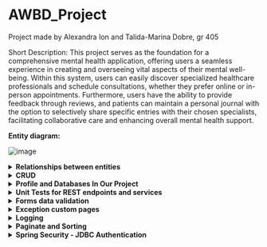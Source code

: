 # AWBD_Project

Project made by Alexandra Ion and Talida-Marina Dobre, gr 405
 
Short Description:
This project serves as the foundation for a comprehensive mental health application, offering users a seamless experience in creating and overseeing vital aspects of their mental well-being. Within this system, users can easily discover specialized healthcare professionals and schedule consultations, whether they prefer online or in-person appointments. Furthermore, users have the ability to provide feedback through reviews, and patients can maintain a personal journal with the option to selectively share specific entries with their chosen specialists, facilitating collaborative care and enhancing overall mental health support.

<b>
Entity diagram:
</b>

![image](https://github.com/Talida-M/AWBD_Project/assets/75331740/bbeab4f3-039a-444b-9e68-e1a2e04aecac)


<details> 
 <summary>
  <b>
 Relationships between entities

  </b>
 </summary>
 
![image](https://github.com/Talida-M/AWBD_Project/assets/75331740/d4cd10e3-dd72-4bb7-a6ae-c3e6f863799c)

![image](https://github.com/Talida-M/AWBD_Project/assets/75331740/a1f979f4-4089-418e-9bbd-e1f50960a764)

![image](https://github.com/Talida-M/AWBD_Project/assets/75331740/a40d8e80-4652-4e1f-96c6-7a4cc95de3a5)


</details>

<details> 
 <summary>
  <b>
 CRUD

  </b>
 </summary>
 
![image](https://github.com/Talida-M/AWBD_Project/assets/75331740/c138f2bc-22b8-4a5e-9f5d-1837caf1c7bb)

![image](https://github.com/Talida-M/AWBD_Project/assets/75331740/4965713d-faf6-47a6-9b38-7fb76fafb5ed)

![image](https://github.com/Talida-M/AWBD_Project/assets/75331740/4282675b-b6df-44db-9f01-c181c177e836)

</details>

<details> 
 <summary>
  <b>
Profile and Databases In Our Project

  </b>
 </summary>
To effectively manage the execution of our tests across different database environments—specifically MySQL and H2—you need a strategic approach in setting active profiles. Here’s a streamlined method to ensure that tests appropriate for each database are run accurately:

Strategy for Running Database-Specific Tests:
For MySQL:

Profile Configuration: Begin by setting the active profile to 'mysql' to prioritize MySQL configurations.
Execution: Proceed to run the suite of tests designated for MySQL. These tests are tailored to interact specifically with the MySQL database settings.

For H2:

Profile Adjustment: Switch the active profile to 'h2' to accommodate tests that are specifically designed for the H2 database.
Test Execution: Once the profile is set, execute the H2-specific tests.
By adopting this method, we ensure that each set of tests runs under conditions that match their database requirements, thereby avoiding conflicts and errors that arise from profile mismatches. This tailored approach not only enhances test accuracy but also maintains the integrity of our testing environment across different database platforms.

![image](https://github.com/Talida-M/AWBD_Project/assets/75331740/4bc4c22f-a0f2-4400-ba80-141881fcb2bf)


![image](https://github.com/Talida-M/AWBD_Project/assets/75331740/d479e9a4-545d-4f62-84e0-b8d3b226c90b)

The tests for the services are made with H2 Profile.
![image](https://github.com/Talida-M/AWBD_Project/assets/75331740/f116903e-d629-4773-a357-a91f6ab4cf63)


The tests for Controllers are mada with MySQL Profile.
![image](https://github.com/Talida-M/AWBD_Project/assets/75331740/d49d7e5c-359f-40dc-a210-cf632a6a64a3)

</details>

<details> 
 <summary>
  <b>
Unit Tests  for  REST endpoints and services

  </b>
 </summary>
 
![image](https://github.com/Talida-M/AWBD_Project/assets/75331740/2f90aa94-7b25-49d3-a5c5-d7c88942f93a)


</details>

<details> 
 <summary>
  <b>
Forms data validation
      
  </b>
 </summary>
 
- The Model:
  
The annotations like  @Min, @Positive, @Email will be validated when the object will be used in the same time with @Valid annotation in functions.

<img width="552" alt="Screenshot 2024-05-13 at 10 12 37" src="https://github.com/Talida-M/AWBD_Project/assets/141910803/2f0cee05-cae0-4978-9762-4117825c8754">

<img width="499" alt="Screenshot 2024-05-13 at 10 49 21" src="https://github.com/Talida-M/AWBD_Project/assets/141910803/22efe50c-668d-4872-9ec1-68a280d493c0">



- Controller:
  
We used BindingResult to detect errors in case the form was not filled out correctly
  
<img width="891" alt="Screenshot 2024-05-13 at 10 23 13" src="https://github.com/Talida-M/AWBD_Project/assets/141910803/142fce06-7507-4218-a4d9-eb53d096465c">

- Frontend:

  <img width="916" alt="Screenshot 2024-05-13 at 10 22 49" src="https://github.com/Talida-M/AWBD_Project/assets/141910803/2be76d07-e457-4e66-8209-8548f8787019">

  ![image](https://github.com/Talida-M/AWBD_Project/assets/75331740/67ff5ad4-a701-4da3-b5d6-8f78fd9b89c6)


</details>

<details> 
 <summary>
  <b>
 Exception custom pages
      
  </b>
 </summary>
 
![image](https://github.com/Talida-M/AWBD_Project/assets/75331740/61d31164-a4ad-4cb4-919b-bb7e1fde1b27)

![image](https://github.com/Talida-M/AWBD_Project/assets/75331740/72e85608-e413-40ba-9492-23dd0555e55f)


</details>

<details> 
 <summary>
  <b>
 Logging
      
  </b>
 </summary>
 
We used logs especially in tests file.
![image](https://github.com/Talida-M/AWBD_Project/assets/75331740/5d51dba4-0ef9-4c01-af8c-63767b733085)


</details>


<details> 
 <summary>
  <b>
Paginate and Sorting
      
  </b>
 </summary>
 
Repo:

![image](https://github.com/Talida-M/AWBD_Project/assets/75331740/37b6e02b-0382-435d-a550-a6a0ee2831c5)

Service:
![image](https://github.com/Talida-M/AWBD_Project/assets/75331740/3bf51994-1c45-41b6-89a0-c24583c1b797)

Controller:
![image](https://github.com/Talida-M/AWBD_Project/assets/75331740/4224c24a-88ea-43ca-be7d-72ae6e8e7656)



</details>

<details> 
 <summary>
  <b>
 Spring Security - JDBC Authentication
      
  </b>
 </summary>
Security, Role Permissions
 
![image](https://github.com/Talida-M/AWBD_Project/assets/75331740/2d6c1fc8-691f-45a0-87bf-a0cacfb0d388)
![image](https://github.com/Talida-M/AWBD_Project/assets/75331740/3e0aeaab-ecca-4e4f-a454-cea69f9a4172)



Login Form

![image](https://github.com/Talida-M/AWBD_Project/assets/75331740/371ddbea-d23c-4334-a2fd-91aba115aa8b)

</details>
